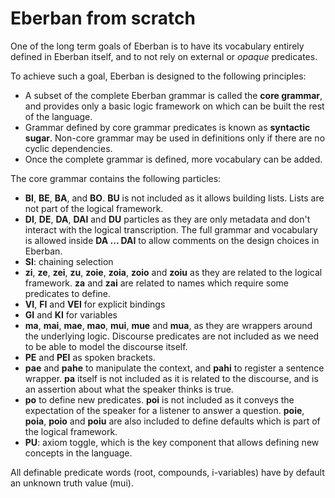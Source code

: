 # Eberban from scratch

One of the long term goals of Eberban is to have its vocabulary entirely defined
in Eberban itself, and to not rely on external or _opaque_ predicates.

To achieve such a goal, Eberban is designed to the following principles:

- A subset of the complete Eberban grammar is called the __core grammar__, and
  provides only a basic logic framework on which can be built the rest of the
  language.
- Grammar defined by core grammar predicates is known as __syntactic sugar__.
  Non-core grammar may be used in definitions only if there are no cyclic
  dependencies.
- Once the complete grammar is defined, more vocabulary can be added.

The core grammar contains the following particles:

- __BI__, __BE__, __BA__, and __BO__. __BU__ is not included as it allows
  building lists. Lists are not part of the logical framework.
- __DI__, __DE__, __DA__, __DAI__ and __DU__ particles as they are only metadata
  and don't interact with the logical transcription. The full grammar and
  vocabulary is allowed inside __DA ... DAI__ to allow comments on the design
  choices in Eberban.
- __SI__: chaining selection
- __zi__, __ze__, __zei__, __zu__, __zoie__, __zoia__, __zoio__ and __zoiu__ as
  they are related to the logical framework. __za__ and __zai__ are related to
  names which require some predicates to define.
- __VI__, __FI__ and __VEI__ for explicit bindings
- __GI__ and __KI__ for variables
- __ma__, __mai__, __mae__, __mao__, __mui__, __mue__ and __mua__, as they are
  wrappers around the underlying logic. Discourse predicates are not included as
  we need to be able to model the discourse itself.
- __PE__ and __PEI__ as spoken brackets.
- __pae__ and __pahe__ to manipulate the context, and __pahi__ to register a
  sentence wrapper. __pa__ itself is not included as it is related to the
  discourse, and is an assertion about what the speaker thinks is true.
- __po__ to define new predicates. __poi__ is not included as it conveys the
  expectation of the speaker for a listener to answer a question.
  __poie__, __poia__, __poio__ and __poiu__ are also included to define defaults
  which is part of the logical framework.
- __PU__: axiom toggle, which is the key component that allows defining new
concepts in the language.

All definable predicate words (root, compounds, i-variables) have by default
an unknown truth value (mui).
